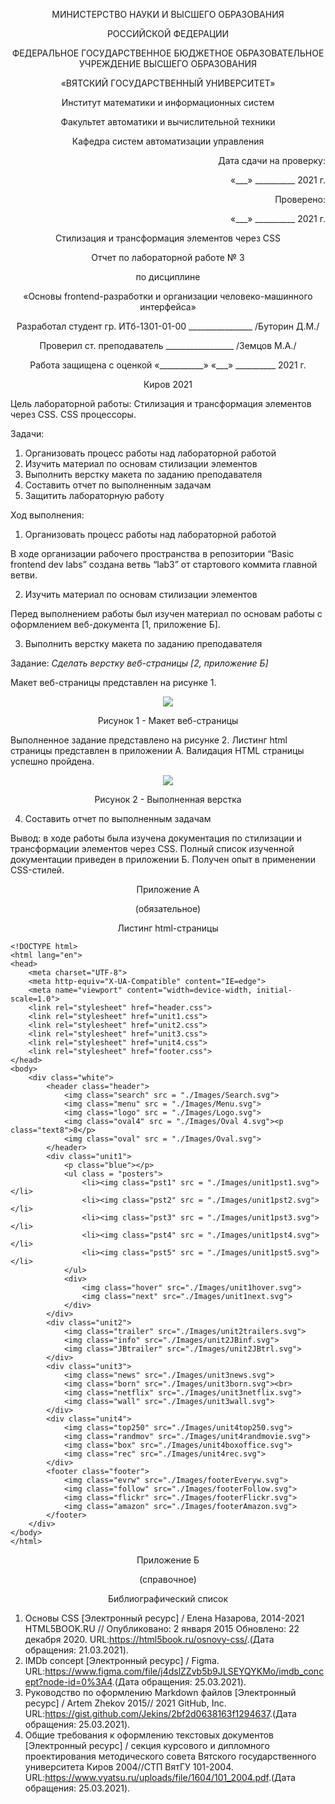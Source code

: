 <p align = center>МИНИСТЕРСТВО НАУКИ И ВЫСШЕГО ОБРАЗОВАНИЯ

<p align = center>РОССИЙСКОЙ ФЕДЕРАЦИИ

<p align = center>ФЕДЕРАЛЬНОЕ ГОСУДАРСТВЕННОЕ БЮДЖЕТНОЕ ОБРАЗОВАТЕЛЬНОЕ УЧРЕЖДЕНИЕ ВЫСШЕГО ОБРАЗОВАНИЯ

<p align = center>«ВЯТСКИЙ ГОСУДАРСТВЕННЫЙ УНИВЕРСИТЕТ»

<p align = center>Институт математики и информационных систем

<p align = center>Факультет автоматики и вычислительной техники

<p align = center>Кафедра систем автоматизации управления


<p align = right>Дата сдачи на проверку:

<p align = right>«___» __________ 2021 г.

<p align = right>Проверено:

<p align = right>«___» __________ 2021 г.

<p align = center>Стилизация и трансформация элементов через CSS

<p align = center>Отчет по лабораторной работе № 3

<p align = center>по дисциплине

<p align = center>«Основы frontend-разработки и организации человеко-машинного интерфейса»






<p align = center>Разработал студент гр. ИТб-1301-01-00 ________________ /Буторин Д.М./

<p align = center>Проверил ст. преподаватель _________________ /Земцов М.А./

<p align = center>Работа защищена с оценкой	«___________» «___» __________ 2021 г.





<p align = center>Киров 2021

Цель лабораторной работы: Стилизация и трансформация элементов через CSS. CSS процессоры.

Задачи:
1. Организовать процесс работы над лабораторной работой
2. Изучить материал по основам стилизации элементов
3. Выполнить верстку макета по заданию преподавателя
4. Составить отчет по выполненным задачам
5. Защитить лабораторную работу

Ход выполнения:

1. Организовать процесс работы над лабораторной работой

В ходе организации рабочего пространства в репозитории “Basic frontend dev labs” создана ветвь “lab3” от стартового коммита главной ветви.

2. Изучить материал по основам стилизации элементов

Перед выполнением работы был изучен материал по основам работы c оформлением веб-документа [1, приложение Б]. 

3. Выполнить верстку макета по заданию преподавателя

Задание: *Сделать верстку веб-страницы [2, приложение Б]*

Макет веб-страницы представлен на рисунке 1.

<p align=center><img src=./Images/lab3_exersice.PNG></p>

<p align=center>Рисунок 1 - Макет веб-страницы</p>

Выполненное задание представлено на рисунке 2. Листинг html страницы представлен в приложении А. Валидация HTML страницы успешно пройдена.

<p align=center><img src=./Images/lab3_work.PNG></p>

<p align=center>Рисунок 2 - Выполненная верстка</p>

4. Составить отчет по выполненным задачам

Вывод: в ходе работы была изучена документация по cтилизации и трансформации элементов через CSS. Полный список изученной документации приведен в приложении Б. Получен опыт в применении CSS-стилей.


<p align = center>Приложение А

<p align = center>(обязательное) 

<p align = center>Листинг html-страницы

    <!DOCTYPE html>
    <html lang="en">
    <head>
        <meta charset="UTF-8">
        <meta http-equiv="X-UA-Compatible" content="IE=edge">
        <meta name="viewport" content="width=device-width, initial-scale=1.0">
        <link rel="stylesheet" href="header.css">
        <link rel="stylesheet" href="unit1.css">
        <link rel="stylesheet" href="unit2.css">
        <link rel="stylesheet" href="unit3.css">
        <link rel="stylesheet" href="unit4.css">
        <link rel="stylesheet" href="footer.css">
    </head>
    <body>
        <div class="white">
            <header class="header">
                <img class="search" src = "./Images/Search.svg">
                <img class="menu" src = "./Images/Menu.svg">
                <img class="logo" src = "./Images/Logo.svg">
                <img class="oval4" src = "./Images/Oval 4.svg"><p class="text8">8</p>
                <img class="oval" src = "./Images/Oval.svg">
            </header>
            <div class="unit1">
                <p class="blue"></p>
                <ul class = "posters">
                    <li><img class="pst1" src = "./Images/unit1pst1.svg"></li>
                    <li><img class="pst2" src = "./Images/unit1pst2.svg"></li>
                    <li><img class="pst3" src = "./Images/unit1pst3.svg"></li>
                    <li><img class="pst4" src = "./Images/unit1pst4.svg"></li>
                    <li><img class="pst5" src = "./Images/unit1pst5.svg"></li>
                </ul>
                <div>
                    <img class="hover" src="./Images/unit1hover.svg">
                    <img class="next" src="./Images/unit1next.svg">
                </div>
            </div>  
            <div class="unit2">
                <img class="trailer" src="./Images/unit2trailers.svg">
                <img class="info" src="./Images/unit2JBinf.svg">
                <img class="JBtrailer" src="./Images/unit2JBtrl.svg">
            </div>
            <div class="unit3">
                <img class="news" src="./Images/unit3news.svg">
                <img class="born" src="./Images/unit3born.svg"><br>
                <img class="netflix" src="./Images/unit3netflix.svg">
                <img class="wall" src="./Images/unit3wall.svg">
            </div>
            <div class="unit4">
                <img class="top250" src="./Images/unit4top250.svg">
                <img class="randmov" src="./Images/unit4randmovie.svg">
                <img class="box" src="./Images/unit4boxoffice.svg">
                <img class="rec" src="./Images/unit4rec.svg">
            </div>
            <footer class="footer">
                <img class="evrw" src="./Images/footerEveryw.svg">
                <img class="follow" src="./Images/footerFollow.svg">
                <img class="flickr" src="./Images/footerFlickr.svg">
                <img class="amazon" src="./Images/footerAmazon.svg">
            </footer>
        </div>
    </body>
    </html>
        


<p align = center>Приложение Б

<p align = center>(справочное)

<p align = center>Библиографический список

1. Основы CSS [Электронный ресурс] / Елена Назарова, 2014-2021 HTML5BOOK.RU // Опубликовано: 2 января 2015 Обновлено: 22 декабря 2020. URL:<https://html5book.ru/osnovy-css/>.(Дата обращения: 21.03.2021).
2. IMDb concept [Электронный ресурс] / Figma. URL:<https://www.figma.com/file/j4dslZZvb5b9JLSEYQYKMo/imdb_concept?node-id=0%3A4>.(Дата обращения: 25.03.2021).
3.  Руководство по оформлению Markdown файлов [Электронный ресурс] / Artem Zhekov 2015// 2021 GitHub, Inc. URL:<https://gist.github.com/Jekins/2bf2d0638163f1294637>.(Дата обращения: 25.03.2021).
4. Общие требования к оформлению текстовых документов [Электронный ресурс] / секция курсового и дипломного проектирования методического совета Вятского государственного университета Киров 2004//СТП ВятГУ 101-2004. URL:<https://www.vyatsu.ru/uploads/file/1604/101_2004.pdf>.(Дата обращения: 25.03.2021).
